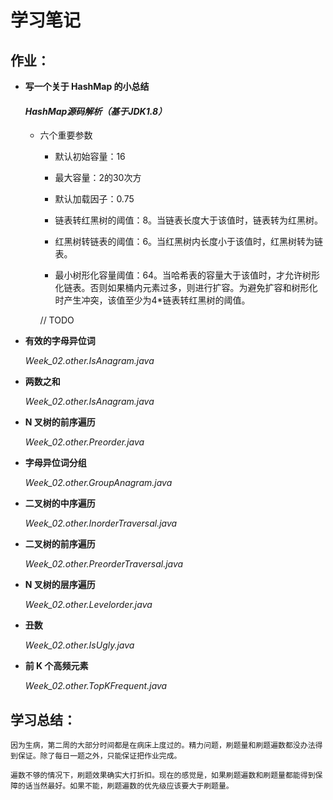 # 学习笔记

## 作业：

- **写一个关于 HashMap 的小总结**

    #### _HashMap源码解析（基于JDK1.8）_
    
    - 六个重要参数
    
        - 默认初始容量：16
        
        - 最大容量：2的30次方
        
        - 默认加载因子：0.75
        
        - 链表转红黑树的阈值：8。当链表长度大于该值时，链表转为红黑树。
        
        - 红黑树转链表的阈值：6。当红黑树内长度小于该值时，红黑树转为链表。
        
        - 最小树形化容量阈值：64。当哈希表的容量大于该值时，才允许树形化链表。否则如果桶内元素过多，则进行扩容。为避免扩容和树形化时产生冲突，该值至少为4*链表转红黑树的阈值。
        
        // TODO
    
- **有效的字母异位词**

    _Week_02.other.IsAnagram.java_

- **两数之和**

    _Week_02.other.IsAnagram.java_

- **N 叉树的前序遍历**

    _Week_02.other.Preorder.java_
    
- **字母异位词分组**
    
    _Week_02.other.GroupAnagram.java_

- **二叉树的中序遍历**
    
    _Week_02.other.InorderTraversal.java_

- **二叉树的前序遍历**

    _Week_02.other.PreorderTraversal.java_
    
- **N 叉树的层序遍历**

    _Week_02.other.Levelorder.java_

- **丑数**

    _Week_02.other.IsUgly.java_

- **前 K 个高频元素**

    _Week_02.other.TopKFrequent.java_
    
## 学习总结：
  
    因为生病，第二周的大部分时间都是在病床上度过的。精力问题，刷题量和刷题遍数都没办法得到保证。除了每日一题之外，只能保证把作业完成。
    
    遍数不够的情况下，刷题效果确实大打折扣。现在的感觉是，如果刷题遍数和刷题量都能得到保障的话当然最好。如果不能，刷题遍数的优先级应该要大于刷题量。
    
    